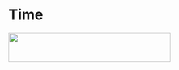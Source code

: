 # Time

<p align="left"><a href="https://heroku.com/deploy?template=https://github.com/Hassan23225/Time"> <img src="https://img.shields.io/badge/Deploy%20To%20Heroku-purple?style=for-the-badge&logo=heroku" width="320" height="58.45"/></a></p>

